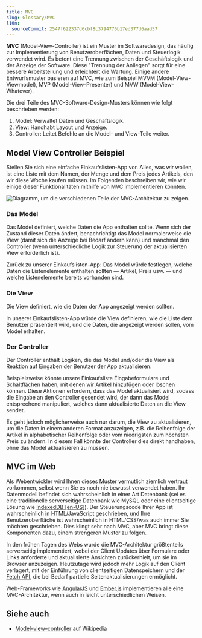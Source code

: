 ```yaml
---
title: MVC
slug: Glossary/MVC
l10n:
  sourceCommit: 2547f622337d6cbf8c3794776b17ed377d6aad57
---
```


**MVC** (Model-View-Controller) ist ein Muster im Softwaredesign, das häufig zur Implementierung von Benutzeroberflächen, Daten und Steuerlogik verwendet wird. Es betont eine Trennung zwischen der Geschäftslogik und der Anzeige der Software. Diese "Trennung der Anliegen" sorgt für eine bessere Arbeitsteilung und erleichtert die Wartung. Einige andere Entwurfsmuster basieren auf MVC, wie zum Beispiel MVVM (Model-View-Viewmodel), MVP (Model-View-Presenter) und MVW (Model-View-Whatever).

Die drei Teile des MVC-Software-Design-Musters können wie folgt beschrieben werden:

1. Model: Verwaltet Daten und Geschäftslogik.
2. View: Handhabt Layout und Anzeige.
3. Controller: Leitet Befehle an die Model- und View-Teile weiter.

## Model View Controller Beispiel

Stellen Sie sich eine einfache Einkaufslisten-App vor. Alles, was wir wollen, ist eine Liste mit dem Namen, der Menge und dem Preis jedes Artikels, den wir diese Woche kaufen müssen. Im Folgenden beschreiben wir, wie wir einige dieser Funktionalitäten mithilfe von MVC implementieren könnten.

![Diagramm, um die verschiedenen Teile der MVC-Architektur zu zeigen.](model-view-controller-light-blue.png)

### Das Model

Das Model definiert, welche Daten die App enthalten sollte. Wenn sich der Zustand dieser Daten ändert, benachrichtigt das Model normalerweise die View (damit sich die Anzeige bei Bedarf ändern kann) und manchmal den Controller (wenn unterschiedliche Logik zur Steuerung der aktualisierten View erforderlich ist).

Zurück zu unserer Einkaufslisten-App: Das Model würde festlegen, welche Daten die Listenelemente enthalten sollten — Artikel, Preis usw. — und welche Listenelemente bereits vorhanden sind.

### Die View

Die View definiert, wie die Daten der App angezeigt werden sollten.

In unserer Einkaufslisten-App würde die View definieren, wie die Liste dem Benutzer präsentiert wird, und die Daten, die angezeigt werden sollen, vom Model erhalten.

### Der Controller

Der Controller enthält Logiken, die das Model und/oder die View als Reaktion auf Eingaben der Benutzer der App aktualisieren.

Beispielsweise könnte unsere Einkaufsliste Eingabeformulare und Schaltflächen haben, mit denen wir Artikel hinzufügen oder löschen können. Diese Aktionen erfordern, dass das Model aktualisiert wird, sodass die Eingabe an den Controller gesendet wird, der dann das Model entsprechend manipuliert, welches dann aktualisierte Daten an die View sendet.

Es geht jedoch möglicherweise auch nur darum, die View zu aktualisieren, um die Daten in einem anderen Format anzuzeigen, z.B. die Reihenfolge der Artikel in alphabetischer Reihenfolge oder vom niedrigsten zum höchsten Preis zu ändern. In diesem Fall könnte der Controller dies direkt handhaben, ohne das Model aktualisieren zu müssen.

## MVC im Web

Als Webentwickler wird Ihnen dieses Muster vermutlich ziemlich vertraut vorkommen, selbst wenn Sie es noch nie bewusst verwendet haben. Ihr Datenmodell befindet sich wahrscheinlich in einer Art Datenbank (sei es eine traditionelle serverseitige Datenbank wie MySQL oder eine clientseitige Lösung wie [IndexedDB \[en-US\]](/de/docs/Web/API/IndexedDB_API)). Der Steuerungscode Ihrer App ist wahrscheinlich in HTML/JavaScript geschrieben, und Ihre Benutzeroberfläche ist wahrscheinlich in HTML/CSS/was auch immer Sie möchten geschrieben. Dies klingt sehr nach MVC, aber MVC bringt diese Komponenten dazu, einem strengeren Muster zu folgen.

In den frühen Tagen des Webs wurde die MVC-Architektur größtenteils serverseitig implementiert, wobei der Client Updates über Formulare oder Links anforderte und aktualisierte Ansichten zurückerhielt, um sie im Browser anzuzeigen. Heutzutage wird jedoch mehr Logik auf den Client verlagert, mit der Einführung von clientseitigen Datenspeichern und der [Fetch API](/de/docs/Web/API/Fetch_API), die bei Bedarf partielle Seitenaktualisierungen ermöglicht.

Web-Frameworks wie [AngularJS](https://en.wikipedia.org/wiki/AngularJS) und [Ember.js](https://en.wikipedia.org/wiki/Ember.js) implementieren alle eine MVC-Architektur, wenn auch in leicht unterschiedlichen Weisen.

## Siehe auch

- [Model–view–controller](https://de.wikipedia.org/wiki/Model_View_Controller) auf Wikipedia
